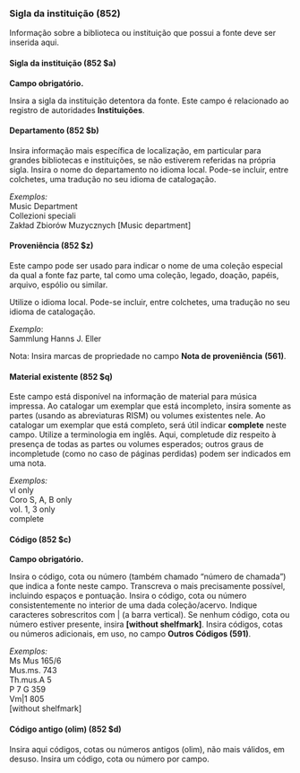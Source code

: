 ### Sigla da instituição (852)

Informação sobre a biblioteca ou instituição que possui a fonte deve ser inserida aqui.

  
 

#### Sigla da instituição (852 $a) 

**Campo obrigatório.**

Insira a sigla da instituição detentora da fonte. Este campo é relacionado ao registro de autoridades **Instituições**.

#### Departamento (852 $b) 

Insira informação mais específica de localização, em particular para grandes bibliotecas e instituições, se não estiverem referidas na própria sigla. Insira o nome do departamento no idioma local. Pode-se incluir, entre colchetes, uma tradução no seu idioma de catalogação.

   
_Exemplos:_  
Music Department  
Collezioni speciali  
Zakład Zbiorów Muzycznych [Music department]

#### Proveniência (852 $z) 

Este campo pode ser usado para indicar o nome de uma coleção especial da qual a fonte faz parte, tal como uma coleção, legado, doação, papéis, arquivo, espólio ou similar.

Utilize o idioma local. Pode-se incluir, entre colchetes, uma tradução no seu idioma de catalogação.

_Exemplo_:  
Sammlung Hanns J. Eller

Nota: Insira marcas de propriedade no campo **Nota de proveniência** **(561)**.

#### **Material existente (852 $q)**

Este campo está disponível na informação de material para música impressa. Ao catalogar um exemplar que está incompleto, insira somente as partes (usando as abreviaturas RISM) ou volumes existentes nele. Ao catalogar um exemplar que está completo, será útil indicar **complete** neste campo. Utilize a terminologia em inglês. Aqui, completude diz respeito à presença de todas as partes ou volumes esperados; outros graus de incompletude (como no caso de páginas perdidas) podem ser indicados em uma nota.

_Exemplos:_  
vl only  
Coro S, A, B only  
vol. 1, 3 only  
complete

#### Código (852 $c) 

**Campo obrigatório.**

Insira o código, cota ou número (também chamado “número de chamada”) que indica a fonte neste campo. Transcreva o mais precisamente possível, incluindo espaços e pontuação. Insira o código, cota ou número consistentemente no interior de uma dada coleção/acervo. Indique caracteres sobrescritos com | (a barra vertical). Se nenhum código, cota ou número estiver presente, insira **[without shelfmark]**. Insira códigos, cotas ou números adicionais, em uso, no campo **Outros Códigos (591)**.  

_Exemplos:_  
Ms Mus 165/6  
Mus.ms. 743  
Th.mus.A 5  
P 7 G 359  
Vm|1 805  
[without shelfmark]

#### Código antigo (olim) (852 $d)

Insira aqui códigos, cotas ou números antigos (olim), não mais válidos, em desuso. Insira um código, cota ou número por campo.